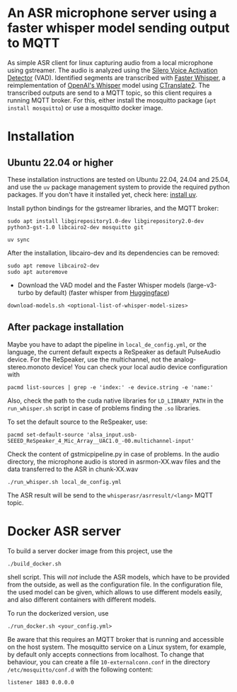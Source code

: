 # An ASR microphone server using a faster whisper model sending output to MQTT

As simple ASR client for linux capturing audio from a local microphone using
gstreamer. The audio is analyzed using the [Silero Voice Activation
Detector](https://github.com/snakers4/silero-vad) (VAD). Identified segments
are transcribed with [Faster
Whisper](https://github.com/guillaumekln/faster-whisper), a reimplementation of
[OpenAI's Whisper](https://github.com/openai/whisper) model using
[CTranslate2](https://github.com/OpenNMT/CTranslate2/). The transcribed outputs
are send to a MQTT topic, so this client requires a running MQTT broker. For this, either install the mosquitto package (`apt install mosquitto`) or use a mosquitto docker image.

# Installation

## Ubuntu 22.04 or higher

These installation instructions are tested on Ubuntu 22.04, 24.04 and 25.04, and use the `uv` package management system to provide the required python packages. If you don't have it installed yet, check here: [install uv](https://docs.astral.sh/uv/getting-started/installation/).

Install python bindings for the gstreamer libraries, and the MQTT broker:

```
sudo apt install libgirepository1.0-dev libgirepository2.0-dev python3-gst-1.0 libcairo2-dev mosquitto git

uv sync
```

After the installation, libcairo-dev and its dependencies can be removed:

```
sudo apt remove libcairo2-dev
sudo apt autoremove
```

- Download the VAD model and the Faster Whisper models (large-v3-turbo by default)
  (faster whisper from [Huggingface](https://huggingface.co/guillaumekln))

```commandline
download-models.sh <optional-list-of-whisper-model-sizes>
```

## After package installation

Maybe you have to adapt the pipeline in `local_de_config.yml`, or the language, the current default expects a ReSpeaker as default PulseAudio device. For the ReSpeaker, use the multichannel, not the analog-stereo.monoto device! You can check your local audio device configuration with

```
pacmd list-sources | grep -e 'index:' -e device.string -e 'name:'
```

Also, check the path to the cuda native libraries for `LD_LIBRARY_PATH` in the `run_whisper.sh` script in case of problems finding the `.so` libraries.

To set the default source to the ReSpeaker, use:

```
pacmd set-default-source 'alsa_input.usb-SEEED_ReSpeaker_4_Mic_Array__UAC1.0_-00.multichannel-input'
```

Check the content of gstmicpipeline.py in case of problems. In the audio directory, the microphone audio is stored in asrmon-XX.wav files and the data transferred to the ASR in chunk-XX.wav

```
./run_whisper.sh local_de_config.yml
```

The ASR result will be send to the `whisperasr/asrresult/<lang>` MQTT topic.

# Docker ASR server

To build a server docker image from this project, use the

    ./build_docker.sh

shell script. This will *not* include the ASR models, which have to be provided from the outside, as well as the configuration file. In the configuration file, the used model can be given, which allows to use different models easily, and also different containers with different models.

To run the dockerized version, use

    ./run_docker.sh <your_config.yml>

Be aware that this requires an MQTT broker that is running and accessible on the host system. The mosquitto service on a Linux system, for example, by default only accepts connections from localhost. To change that behaviour, you can create a file `10-externalconn.conf` in the directory `/etc/mosquitto/conf.d` with the following content:

    listener 1883 0.0.0.0
